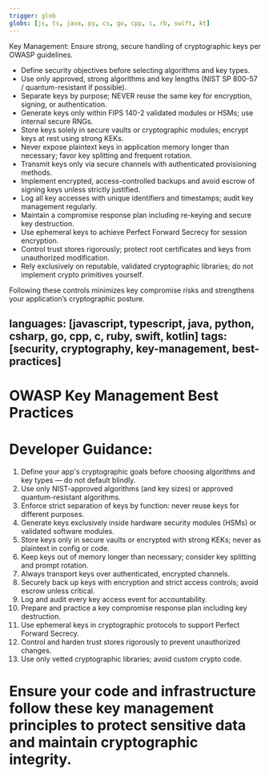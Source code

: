 ```yaml
---
trigger: glob
globs: [js, ts, java, py, cs, go, cpp, c, rb, swift, kt]
---
```

Key Management: Ensure strong, secure handling of cryptographic keys per OWASP guidelines.
  - Define security objectives before selecting algorithms and key types.
  - Use only approved, strong algorithms and key lengths (NIST SP 800-57 / quantum-resistant if possible).
  - Separate keys by purpose; NEVER reuse the same key for encryption, signing, or authentication.
  - Generate keys only within FIPS 140-2 validated modules or HSMs; use internal secure RNGs.
  - Store keys solely in secure vaults or cryptographic modules; encrypt keys at rest using strong KEKs.
  - Never expose plaintext keys in application memory longer than necessary; favor key splitting and frequent rotation.
  - Transmit keys only via secure channels with authenticated provisioning methods.
  - Implement encrypted, access-controlled backups and avoid escrow of signing keys unless strictly justified.
  - Log all key accesses with unique identifiers and timestamps; audit key management regularly.
  - Maintain a compromise response plan including re-keying and secure key destruction.
  - Use ephemeral keys to achieve Perfect Forward Secrecy for session encryption.
  - Control trust stores rigorously; protect root certificates and keys from unauthorized modification.
  - Rely exclusively on reputable, validated cryptographic libraries; do not implement crypto primitives yourself.

  Following these controls minimizes key compromise risks and strengthens your application’s cryptographic posture.

languages: [javascript, typescript, java, python, csharp, go, cpp, c, ruby, swift, kotlin]
tags: [security, cryptography, key-management, best-practices]
---
# OWASP Key Management Best Practices

# Developer Guidance:
1. Define your app's cryptographic goals before choosing algorithms and key types — do not default blindly.
2. Use only NIST-approved algorithms (and key sizes) or approved quantum-resistant algorithms.
3. Enforce strict separation of keys by function: never reuse keys for different purposes.
4. Generate keys exclusively inside hardware security modules (HSMs) or validated software modules.
5. Store keys only in secure vaults or encrypted with strong KEKs; never as plaintext in config or code.
6. Keep keys out of memory longer than necessary; consider key splitting and prompt rotation.
7. Always transport keys over authenticated, encrypted channels.
8. Securely back up keys with encryption and strict access controls; avoid escrow unless critical.
9. Log and audit every key access event for accountability.
10. Prepare and practice a key compromise response plan including key destruction.
11. Use ephemeral keys in cryptographic protocols to support Perfect Forward Secrecy.
12. Control and harden trust stores rigorously to prevent unauthorized changes.
13. Use only vetted cryptographic libraries; avoid custom crypto code.

# Ensure your code and infrastructure follow these key management principles to protect sensitive data and maintain cryptographic integrity.
